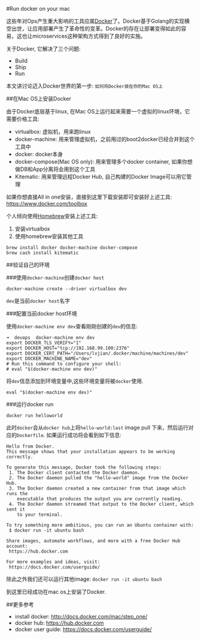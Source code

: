 #Run docker on your mac

这些年对Ops产生重大影响的工具应属[Docker][docker]了。Docker基于Golang的实现横空出世，让应用部署产生了革命性的变革。Docker的存在让部署变得如此的容易，这也让microservices这种架构方式得到了良好的实施。

关于Docker, 它解决了三个问题:

* Build
* Ship
* Run

本文讲讨论迈入Docker世界的第一步: `如何将Docker装在你的Mac OS上`

##在Mac OS上安装Docker

由于Docker底层基于linux, 在Mac OS上运行起来需要一个虚拟的linux环境，它需要价格工具:

* virtualbox: 虚拟机，用来跑linux
* docker-machine: 用来管理虚拟机，之前用过的boot2docker已经合并到这个工具中
* docker: docker本身
* docker-compose(Mac OS only): 用来管理多个docker container, 如果你想做DB和App分离将会用到这个工具
* Kitematic: 用来管理远程Docker Hub, 自己构建的Docker Image可以用它管理

如果你想直接All in one安装，直接到这里下载安装即可安装好上述工具:	
<https://www.docker.com/toolbox>    

个人倾向使用[Homebrew](http://brew.sh/)安装上述工具:

1. 安装virtualbox
2. 使用homebrew安装其他工具

```
brew install docker docker-machine docker-compose
brew cash install kitematic
```

##验证自己的环境

###使用`docker-machine`创建`docker host`

```
docker-machine create --driver virtualbox dev
```

`dev`是当前`docker host`名字

###配置当前docker host环境   

使用`docker-machine env dev`查看刚刚创建的`dev`的信息:

```
➜  devops  docker-machine env dev
export DOCKER_TLS_VERIFY="1"
export DOCKER_HOST="tcp://192.168.99.100:2376"
export DOCKER_CERT_PATH="/Users/lvjian/.docker/machine/machines/dev"
export DOCKER_MACHINE_NAME="dev"
# Run this command to configure your shell:
# eval "$(docker-machine env dev)"
```

将`dev`信息添加到环境变量中,这些环境变量将被`docker`使用.

```
eval "$(docker-machine env dev)"
```

###运行docker run

```
docker run helloworld
```

此时`docker`会从`docker hub`上将`hello-world:last` image pull 下来，然后运行对应的`Dockerfile`. 如果运行成功将会看到如下信息:

```
Hello from Docker.
This message shows that your installation appears to be working correctly.

To generate this message, Docker took the following steps:
 1. The Docker client contacted the Docker daemon.
 2. The Docker daemon pulled the "hello-world" image from the Docker Hub.
 3. The Docker daemon created a new container from that image which runs the
    executable that produces the output you are currently reading.
 4. The Docker daemon streamed that output to the Docker client, which sent it
    to your terminal.

To try something more ambitious, you can run an Ubuntu container with:
 $ docker run -it ubuntu bash

Share images, automate workflows, and more with a free Docker Hub account:
 https://hub.docker.com

For more examples and ideas, visit:
 https://docs.docker.com/userguide/
```

除此之外我们还可以运行其他image: `docker run -it ubuntu bash `

到这里已经成功在mac os上安装了Docker.


##更多参考

* install docker: <http://docs.docker.com/mac/step_one/>
* docker hub: <https://hub.docker.com>
* docker user guide:  <https://docs.docker.com/userguide/>

[docker]: http://www.docker.com "Docker Home Page"
